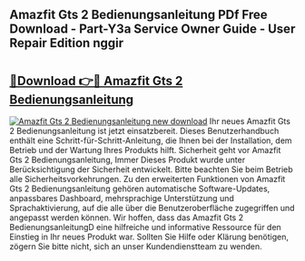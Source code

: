 ## Amazfit Gts 2 Bedienungsanleitung PDf Free Download - Part-Y3a Service Owner Guide - User Repair Edition nggir

# <h2><a href="http://df61q07.blite.top/?on=Amazfit+Gts+2+Bedienungsanleitung">🔗Download 👉🔴 Amazfit Gts 2 Bedienungsanleitung</a></h2>

[![Amazfit Gts 2 Bedienungsanleitung new download](https://i.imgur.com/lujVjoI.png)](http://df61q07.blite.top/?on=Amazfit+Gts+2+Bedienungsanleitung)
Ihr neues Amazfit Gts 2 Bedienungsanleitung ist jetzt einsatzbereit. Dieses Benutzerhandbuch enthält eine Schritt-für-Schritt-Anleitung, die Ihnen bei der Installation, dem Betrieb und der Wartung Ihres Produkts hilft. Sicherheit geht vor Amazfit Gts 2 Bedienungsanleitung, Immer Dieses Produkt wurde unter Berücksichtigung der Sicherheit entwickelt. Bitte beachten Sie beim Betrieb alle Sicherheitsvorkehrungen. Zu den erweiterten Funktionen von Amazfit Gts 2 Bedienungsanleitung gehören automatische Software-Updates, anpassbares Dashboard, mehrsprachige Unterstützung und Sprachaktivierung, auf die alle über die Benutzeroberfläche zugegriffen und angepasst werden können. Wir hoffen, dass das Amazfit Gts 2 BedienungsanleitungD eine hilfreiche und informative Ressource für den Einstieg in Ihr neues Produkt war. Sollten Sie Hilfe oder Klärung benötigen, zögern Sie bitte nicht, sich an unser Kundendienstteam zu wenden.
